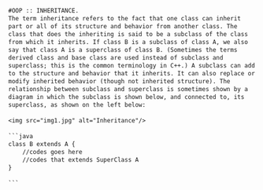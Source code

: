<div>

    #OOP :: INHERITANCE.
    The term inheritance refers to the fact that one class can inherit part or all of its structure and behavior from another class. The class that does the inheriting is said to be a subclass of the class from which it inherits. If class B is a subclass of class A, we also say that class A is a superclass of class B. (Sometimes the terms derived class and base class are used instead of subclass and superclass; this is the common terminology in C++.) A subclass can add to the structure and behavior that it inherits. It can also replace or modify inherited behavior (though not inherited structure). The relationship between subclass and superclass is sometimes shown by a diagram in which the subclass is shown below, and connected to, its superclass, as shown on the left below:

    <img src="img1.jpg" alt="Inheritance"/>

    ```java 
    class B extends A {
        //codes goes here
        //codes that extends SuperClass A
    }

    ```

</div>  
